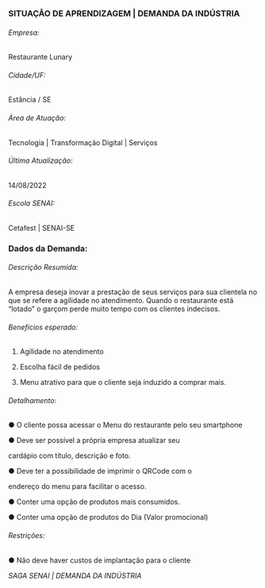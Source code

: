 ﻿### **SITUAÇÃO DE APRENDIZAGEM | DEMANDA DA INDÚSTRIA**

###### Empresa:

Restaurante Lunary

###### Cidade/UF:

Estância / SE

###### Área de Atuação:

Tecnologia | Transformação Digital | Serviços

###### Última Atualização:

14/08/2022

###### Escola SENAI:

Cetafest | SENAI-SE

### **Dados da Demanda:**

###### Descrição Resumida:

A empresa deseja inovar a prestação de seus serviços para sua clientela no que se refere a agilidade no atendimento. Quando o restaurante está “lotado” o garçom perde muito tempo com os clientes indecisos.

###### Benefícios esperado:

1. Agilidade no atendimento

2. Escolha fácil de pedidos

3. Menu atrativo para que o cliente seja induzido a comprar mais.

###### Detalhamento:

● O cliente possa acessar o Menu do restaurante pelo seu smartphone

● Deve ser possível a própria empresa atualizar seu

cardápio com título, descrição e foto.

● Deve ter a possibilidade de imprimir o QRCode com o

endereço do menu para facilitar o acesso.

● Conter uma opção de produtos mais consumidos.

● Conter uma opção de produtos do Dia (Valor promocional)

###### Restrições:

● Não deve haver custos de implantação para o cliente


*SAGA SENAI | DEMANDA DA INDÚSTRIA*
